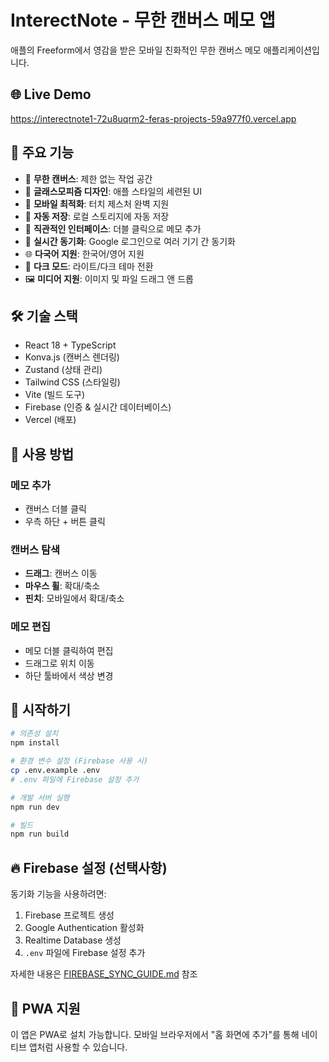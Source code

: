 # InterectNote - 무한 캔버스 메모 앱

애플의 Freeform에서 영감을 받은 모바일 친화적인 무한 캔버스 메모 애플리케이션입니다.

## 🌐 Live Demo
https://interectnote1-72u8uqrm2-feras-projects-59a977f0.vercel.app

## 🚀 주요 기능

- 📝 **무한 캔버스**: 제한 없는 작업 공간
- 🎨 **글래스모피즘 디자인**: 애플 스타일의 세련된 UI
- 📱 **모바일 최적화**: 터치 제스처 완벽 지원
- 💾 **자동 저장**: 로컬 스토리지에 자동 저장
- 🎯 **직관적인 인터페이스**: 더블 클릭으로 메모 추가
- 🔄 **실시간 동기화**: Google 로그인으로 여러 기기 간 동기화
- 🌐 **다국어 지원**: 한국어/영어 지원
- 🌙 **다크 모드**: 라이트/다크 테마 전환
- 🖼️ **미디어 지원**: 이미지 및 파일 드래그 앤 드롭

## 🛠 기술 스택

- React 18 + TypeScript
- Konva.js (캔버스 렌더링)
- Zustand (상태 관리)
- Tailwind CSS (스타일링)
- Vite (빌드 도구)
- Firebase (인증 & 실시간 데이터베이스)
- Vercel (배포)

## 📱 사용 방법

### 메모 추가
- 캔버스 더블 클릭
- 우측 하단 + 버튼 클릭

### 캔버스 탐색
- **드래그**: 캔버스 이동
- **마우스 휠**: 확대/축소
- **핀치**: 모바일에서 확대/축소

### 메모 편집
- 메모 더블 클릭하여 편집
- 드래그로 위치 이동
- 하단 툴바에서 색상 변경

## 🚀 시작하기

```bash
# 의존성 설치
npm install

# 환경 변수 설정 (Firebase 사용 시)
cp .env.example .env
# .env 파일에 Firebase 설정 추가

# 개발 서버 실행
npm run dev

# 빌드
npm run build
```

## 🔥 Firebase 설정 (선택사항)

동기화 기능을 사용하려면:
1. Firebase 프로젝트 생성
2. Google Authentication 활성화
3. Realtime Database 생성
4. `.env` 파일에 Firebase 설정 추가

자세한 내용은 [FIREBASE_SYNC_GUIDE.md](./FIREBASE_SYNC_GUIDE.md) 참조

## 📱 PWA 지원

이 앱은 PWA로 설치 가능합니다. 모바일 브라우저에서 "홈 화면에 추가"를 통해 네이티브 앱처럼 사용할 수 있습니다. 
<!-- Trigger rebuild -->
 
